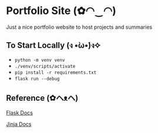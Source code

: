 # Portfolio Site (✿◠‿◠)
Just a nice portfolio website to host projects and summaries

## To Start Locally (ง •̀ω•́)ง✧
- `python -m venv venv`
- `./venv/scripts/activate`
- `pip install -r requirements.txt`
- `flask run --debug`

## Reference (✿ヘᴥヘ)
[Flask Docs](https://flask.palletsprojects.com/en/stable/)

[Jinja Docs](https://jinja.palletsprojects.com/en/stable/)